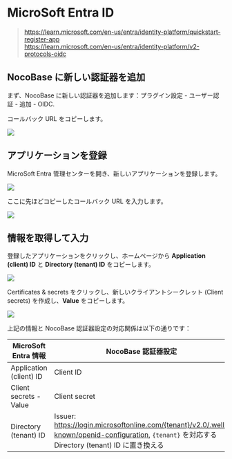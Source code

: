 # MicroSoft Entra ID

> https://learn.microsoft.com/en-us/entra/identity-platform/quickstart-register-app  
> https://learn.microsoft.com/en-us/entra/identity-platform/v2-protocols-oidc

## NocoBase に新しい認証器を追加

まず、NocoBase に新しい認証器を追加します：プラグイン設定 - ユーザー認証 - 追加 - OIDC.

コールバック URL をコピーします。

![](https://static-docs.nocobase.com/202412021504114.png)

## アプリケーションを登録

MicroSoft Entra 管理センターを開き、新しいアプリケーションを登録します。

![](https://static-docs.nocobase.com/202412021506837.png)

ここに先ほどコピーしたコールバック URL を入力します。

![](https://static-docs.nocobase.com/202412021506380.png)

## 情報を取得して入力

登録したアプリケーションをクリックし、ホームページから **Application (client) ID** と **Directory (tenant) ID** をコピーします。

![](https://static-docs.nocobase.com/202412021509602.png)

Certificates & secrets をクリックし、新しいクライアントシークレット (Client secrets) を作成し、**Value** をコピーします。

![](https://static-docs.nocobase.com/202412021512616.png)

上記の情報と NocoBase 認証器設定の対応関係は以下の通りです：

| MicroSoft Entra 情報    | NocoBase 認証器設定                                                                                                                              |
| ----------------------- | ------------------------------------------------------------------------------------------------------------------------------------------------ |
| Application (client) ID | Client ID                                                                                                                                        |
| Client secrets - Value  | Client secret                                                                                                                                    |
| Directory (tenant) ID   | Issuer:<br />https://login.microsoftonline.com/{tenant}/v2.0/.well-known/openid-configuration, `{tenant}` を対応する Directory (tenant) ID に置き換える |

